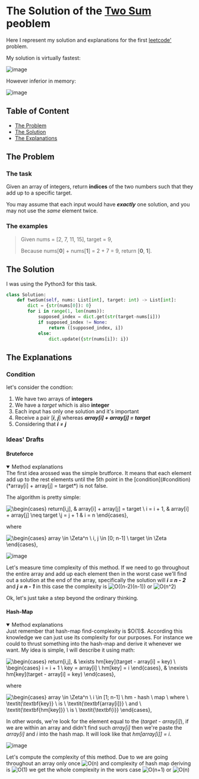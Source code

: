 # The Solution of the [Two Sum](https://leetcode.com/problems/two-sum/) peoblem <!-- omit in toc -->
Here I represent my solution and explanations for the first [leetcode'](https://leetcode.com/) problem. 

My solution is virtually fastest:

![image](https://user-images.githubusercontent.com/35202460/77234735-e438a880-6bc1-11ea-9b90-ac085332f3bc.png)

However inferior in memory:

![image](https://user-images.githubusercontent.com/35202460/77234785-311c7f00-6bc2-11ea-818e-a301b9572225.png)


## Table of Content <!-- omit in toc -->
- [The Problem](#the-problem)
- [The Solution](#the-solution)
- [The Explanations](#the-explanations)

## The Problem

### The task <!-- omit in toc -->
Given an array of integers, return **indices** of the two numbers such that they add up to a specific target.

You may assume that each input would have ***exactly*** one solution, and you may not use the *same* element twice.

### The examples <!-- omit in toc -->

> Given nums = [2, 7, 11, 15], target = 9,
>
> Because nums[**0**] + nums[**1**] = 2 + 7 = 9,
> return [**0**, **1**].

## The Solution

I was using the Python3 for this task.
```python
class Solution:
    def twoSum(self, nums: List[int], target: int) -> List[int]:
        dict = {str(nums[0]): 0}
        for i in range(1, len(nums)):
            supposed_index = dict.get(str(target-nums[i]))
            if supposed_index != None:
                return ([supposed_index, i])
            else:
                dict.update({str(nums[i]): i})
```

## The Explanations

### Condition <!-- omit in toc -->
let's consider the condtion:
1. We have two arrays of **integers**
2. We have a *target* which is also **integer**
3. Each input has only one solution and it's important
4. Receive a pair [***i***, ***j***] whereas ***array[i] + array[j] = target***
5. Considering that  ***i*** $\neq$ ***j***

### Ideas' Drafts <!-- omit in toc -->

#### Bruteforce <!-- omit in toc -->
<details open> 
<summary>Method explanations</summary>
The first idea arossed was the simple brutforce.
It means that each element add up to the rest elements until the 5th point in the [condition](#condition) (*array[i] + array[j] = target*) is not false.

The algorithm is pretty simple:

![\begin{cases} 	return\[i,j\], & array\[i\] + array\[j\] = target \\ i = i + 1, & array\[i\] + array\[j\] \neq target \\j = j + 1 & i = n \end{cases},](https://render.githubusercontent.com/render/math?math=%5Cbegin%7Bcases%7D%20%09return%5Bi%2Cj%5D%2C%20%26%20array%5Bi%5D%20%2B%20array%5Bj%5D%20%3D%20target%20%5C%5C%20i%20%3D%20i%20%2B%201%2C%20%26%20array%5Bi%5D%20%2B%20array%5Bj%5D%20%5Cneq%20target%20%5C%5Cj%20%3D%20j%20%2B%201%20%26%20i%20%3D%20n%20%5Cend%7Bcases%7D%2C)

where

![\begin{cases} 	array \in \Zeta^n \\ i, j \in \[0; n-1\] \\ target \in \Zeta \end{cases},](https://render.githubusercontent.com/render/math?math=%5Cbegin%7Bcases%7D%20%09array%20%5Cin%20%5CZeta%5En%20%5C%5C%20i%2C%20j%20%5Cin%20%5B0%3B%20n-1%5D%20%5C%5C%20target%20%5Cin%20%5CZeta%20%5Cend%7Bcases%7D%2C)

![image](https://user-images.githubusercontent.com/35202460/77233103-50adaa80-6bb6-11ea-863f-542757a0ead2.png)

Let's measure time complexity of this method.
If we need to go throughout the entire array and add up each element then in the worst case we'll find out a solution at the end of the array, specifically the solution will ***i = n - 2*** and ***j = n - 1*** in this case the complexity is ![O((n-2)(n-1))](https://render.githubusercontent.com/render/math?math=O((n-2)(n-1))) or ![O(n^2)](https://render.githubusercontent.com/render/math?math=O(n%5E2))

Ok, let's just take a step beyond the ordinary thinking.
</details>

#### Hash-Map <!-- omit in toc -->

<details open> 
<summary>Method explanations</summary>
Just remember that hash-map find-complexity is $O(1)$.
According this knowledge we can just use its complexity for our purposes. For instance we could to thrust something into the hash-map and derive it whenever we want. My idea is simple, I will describe it using math:

![\begin{cases} 	return\[i,j\], & \exists hm\[key\](target - array\[i\] = key) \\ \begin{cases} 		i = i + 1 \\ key = array\[i\] \\ hm\[key\] = i 	\end{cases}, & \nexists hm\[key\](target - array\[i\] = key) \end{cases},](https://render.githubusercontent.com/render/math?math=%5Cbegin%7Bcases%7D%20%09return%5Bi%2Cj%5D%2C%20%26%20%5Cexists%20hm%5Bkey%5D(target%20-%20array%5Bi%5D%20%3D%20key)%20%5C%5C%20%5Cbegin%7Bcases%7D%20%09%09i%20%3D%20i%20%2B%201%20%5C%5C%20key%20%3D%20array%5Bi%5D%20%5C%5C%20hm%5Bkey%5D%20%3D%20i%20%09%5Cend%7Bcases%7D%2C%20%26%20%5Cnexists%20hm%5Bkey%5D(target%20-%20array%5Bi%5D%20%3D%20key)%20%5Cend%7Bcases%7D%2C)

where

![\begin{cases} 	array \in \Zeta^n \\ i \in \[1; n-1\] \\  	hm - hash \ map \  where \ \textit{\textbf{key}} \ is \ \textit{\textbf{array\[i\]}} \ and \ \textit{\textbf{hm\[key\]}} \ is \ \textit{\textbf{i}} \end{cases},](https://render.githubusercontent.com/render/math?math=%5Cbegin%7Bcases%7D%20%09array%20%5Cin%20%5CZeta%5En%20%5C%5C%20i%20%5Cin%20%5B1%3B%20n-1%5D%20%5C%5C%20%20%09hm%20-%20hash%20%5C%20map%20%5C%20%20where%20%5C%20%5Ctextit%7B%5Ctextbf%7Bkey%7D%7D%20%5C%20is%20%5C%20%5Ctextit%7B%5Ctextbf%7Barray%5Bi%5D%7D%7D%20%5C%20and%20%5C%20%5Ctextit%7B%5Ctextbf%7Bhm%5Bkey%5D%7D%7D%20%5C%20is%20%5C%20%5Ctextit%7B%5Ctextbf%7Bi%7D%7D%20%5Cend%7Bcases%7D%2C)

In other words, we're look for the element equal to the (*target - array[i]*), if we are within an array  and didn't find such *array[i]* then we're paste the *array[i]* and *i* into the hash map. It will look like that *hm[array[i]] = i*.

![image](https://user-images.githubusercontent.com/35202460/77234365-ca499680-6bbe-11ea-8643-ec994581495a.png)

Let's compute the complexity of this method.
Due to we are going throughout an array only once ![O(n)](https://render.githubusercontent.com/render/math?math=O(n))
and complexity of hash map deriving is ![O(1)](https://render.githubusercontent.com/render/math?math=O(1)) we get the whole complexity in the wors case ![O(n+1)](https://render.githubusercontent.com/render/math?math=O(n%2B1)) or ![O(n)](https://render.githubusercontent.com/render/math?math=O(n))
</details>
